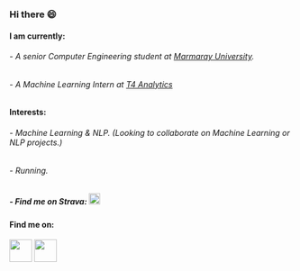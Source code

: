 ### Hi there 😄


#### I am currently: 
######  - A senior Computer Engineering student at [Marmaray University](https://www.marmara.edu.tr/en). 
###### - A Machine Learning Intern at [T4 Analytics](https://t4analytics.com/)


#### Interests: 
###### - Machine Learning & NLP. (Looking to collaborate on Machine Learning or NLP projects.)
###### - Running. 
#####  - Find me on Strava: [<img src="https://cdn.worldvectorlogo.com/logos/strava-2.svg" width=20 height="20"/>](https://www.strava.com/athletes/46693929)



#### Find me on: 
[<img src="https://img.icons8.com/color/48/000000/linkedin.png" width="40" height="40"/>](https://www.linkedin.com/in/asimokby/)
[<img src="https://cdn3.iconfinder.com/data/icons/logos-and-brands-adobe/512/189_Kaggle-512.png" width="40" height="40"/>](https://www.kaggle.com/asemokby)

